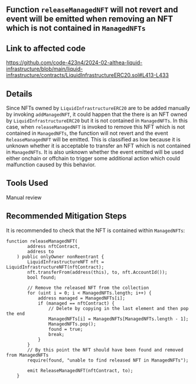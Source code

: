 ## Function ```releaseManagedNFT``` will not revert and event will be emitted when removing an NFT which is not contained in ```ManagedNFTs```

## Link to affected code
https://github.com/code-423n4/2024-02-althea-liquid-infrastructure/blob/main/liquid-infrastructure/contracts/LiquidInfrastructureERC20.sol#L413-L433

## Details
Since NFTs owned by ```LiquidInfrastructureERC20``` are to be added manually by invoking ```addManagedNFT```, it could happen that the there is an NFT owned by ```LiquidInfrastructureERC20``` but it is not contained in ```ManagedNFTs```. In this case, when ```releaseManagedNFT``` is invoked to remove this NFT which is not contained in ```ManagedNFTs```, the function will not revert and the event ```ReleaseManagedNFT``` will be emitted.
This is classified as low because it is unknown whether it is acceptable to transfer an NFT which is not contained in ```ManagedNFTs```. It is also unknown whether the event emitted will be used either onchain or offchain to trigger some additional action which could malfunction caused by this behavior.

## Tools Used
Manual review

## Recommended Mitigation Steps
It is recommended to check that the NFT is contained within ```ManagedNFTs```:

    function releaseManagedNFT(
            address nftContract,
            address to
        ) public onlyOwner nonReentrant {
            LiquidInfrastructureNFT nft = LiquidInfrastructureNFT(nftContract);
            nft.transferFrom(address(this), to, nft.AccountId());
            bool found;
    
            // Remove the released NFT from the collection
            for (uint i = 0; i < ManagedNFTs.length; i++) {
                address managed = ManagedNFTs[i];
                if (managed == nftContract) {
                    // Delete by copying in the last element and then pop the end
                    ManagedNFTs[i] = ManagedNFTs[ManagedNFTs.length - 1];
                    ManagedNFTs.pop();
                    found = true;
                    break;
                }
            }
            // By this point the NFT should have been found and removed from ManagedNFTs
            require(found, "unable to find released NFT in ManagedNFTs");
    
            emit ReleaseManagedNFT(nftContract, to);
        }